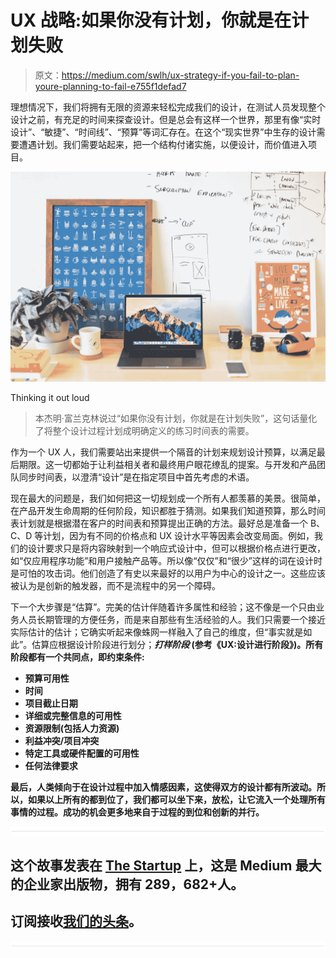# UX 战略:如果你没有计划，你就是在计划失败

> 原文：<https://medium.com/swlh/ux-strategy-if-you-fail-to-plan-youre-planning-to-fail-e755f1defad7>

理想情况下，我们将拥有无限的资源来轻松完成我们的设计，在测试人员发现整个设计之前，有充足的时间来探查设计。但是总会有这样一个世界，那里有像“实时设计”、“敏捷”、“时间线”、“预算”等词汇存在。在这个“现实世界”中生存的设计需要遭遇计划。我们需要站起来，把一个结构付诸实施，以便设计，而价值进入项目。

![](img/8929a1800cd891bf18c7c145d3c4f16f.png)

Thinking it out loud

> 本杰明·富兰克林说过“如果你没有计划，你就是在计划失败”，这句话量化了将整个设计过程计划成明确定义的练习时间表的需要。

作为一个 UX 人，我们需要站出来提供一个隔音的计划来规划设计预算，以满足最后期限。这一切都始于让利益相关者和最终用户眼花缭乱的提案。与开发和产品团队同步时间表，以澄清“设计”是在指定项目中首先考虑的术语。

现在最大的问题是，我们如何把这一切规划成一个所有人都羡慕的美景。很简单，在产品开发生命周期的任何阶段，知识都胜于猜测。如果我们知道预算，那么时间表计划就是根据潜在客户的时间表和预算提出正确的方法。最好总是准备一个 B、C、D 等计划，因为有不同的价格点和 UX 设计水平等因素会改变局面。例如，我们的设计要求只是将内容映射到一个响应式设计中，但可以根据价格点进行更改，如“仅应用程序功能”和用户接触产品等。所以像“仅仅”和“很少”这样的词在设计时是可怕的攻击词。他们创造了有史以来最好的以用户为中心的设计之一。这些应该被认为是创新的触发器，而不是流程中的另一个障碍。

下一个大步骤是“估算”。完美的估计伴随着许多属性和经验；这不像是一个只由业务人员长期管理的方便任务，而是来自那些有生活经验的人。我们只需要一个接近实际估计的估计；它确实听起来像蛛网一样融入了自己的维度，但“事实就是如此”。估算应根据设计阶段进行划分；*****打样阶段*** (参考《UX:设计进行阶段》)。所有阶段都有一个共同点，即约束条件:**

*   **预算可用性**
*   **时间**
*   **项目截止日期**
*   **详细或完整信息的可用性**
*   **资源限制(包括人力资源)**
*   **利益冲突/项目冲突**
*   **特定工具或硬件配置的可用性**
*   **任何法律要求**

**最后，人类倾向于在设计过程中加入情感因素，这使得双方的设计都有所波动。所以，如果以上所有的都到位了，我们都可以坐下来，放松，让它流入一个处理所有事情的过程。成功的机会更多地来自于过程的到位和创新的并行。**

**![](img/731acf26f5d44fdc58d99a6388fe935d.png)**

## **这个故事发表在 [The Startup](https://medium.com/swlh) 上，这是 Medium 最大的企业家出版物，拥有 289，682+人。**

## **订阅接收[我们的头条](http://growthsupply.com/the-startup-newsletter/)。**

**![](img/731acf26f5d44fdc58d99a6388fe935d.png)**